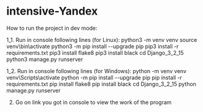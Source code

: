 # intensive-Yandex
How to run the project in dev mode:

1_1. Run in console following lines (for Linux):
  python3 -m venv venv
  source venv\bin\activate
  python3 -m pip install --upgrade pip
  pip3 install -r requirements.txt
  pip3 install flake8
  pip3 install black
  cd Django_3_2_15
  python3 manage.py runserver

1_2. Run in console following lines (for Windows):
  python -m venv venv
  venv\Scripts\activate
  python -m pip install --upgrade pip
  pip install -r requirements.txt
  pip install flake8
  pip install black
  cd Django_3_2_15
  python manage.py runserver
 
2. Go on link you got in console to view the work of the program
  
